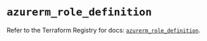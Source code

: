 # `azurerm_role_definition`

Refer to the Terraform Registry for docs: [`azurerm_role_definition`](https://registry.terraform.io/providers/hashicorp/azurerm/3.111.0/docs/resources/role_definition).
